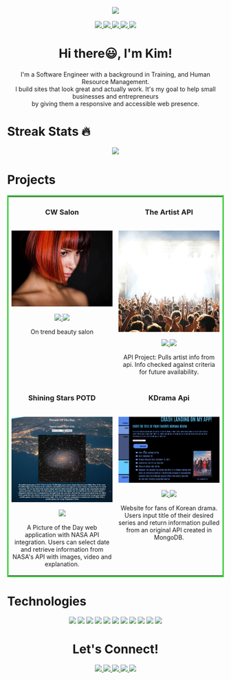 <p align="center"><img src="https://readme-typing-svg.herokuapp.com/?size=30&duration=5001&color=2d7e5e&vCenter=true&center=true&width=460&lines=full-stack+software+engineer" </p> 

<p align="center">
  <a href="https://www.kimmiethecoder.com" target="_blank">
    <img src="https://img.shields.io/static/v1?label=|&message=WEBSITE&color=23555f&style=plastic&logo=react&logo-color=white"/>
  </a>
  <a href="https://www.linkedin.com/in/kim-t-rodriguez" target="_blank">
    <img src="https://img.shields.io/static/v1?label=|&message=LINKEDIN&color=cdf998&style=plastic&logo=linkedin&logo-color=white"/>
  </a>
  <a href="https://twitter.com/WafflesMomCodes" target="_blank">
    <img src="https://img.shields.io/static/v1?label=|&message=TWITTER&color=23555f&style=plastic&logo=twitter&logo-color=white"/>
  </a>
  <a href="https://angel.co/u/kimberly-rodriguez-8" target="_blank">
      <img src="https://img.shields.io/static/v1?label=|&message=ANGEL-LIST&color=cdf998&style=plastic&logo=angellist&logo-color=white"/>
  </a>
  <a href="#" target="_blank">
      <img src="https://img.shields.io/static/v1?label=|&message=RESUME&color=23555f&style=plastic&logo=react&logo-color=white"/>
  </a>
</p>

 <h1 align="center">Hi there😃, I'm Kim!</h1>
<h3 align="center"></h3>

<p align="center">
  I'm a Software Engineer with a background in Training, and Human Resource Management. <br>I build sites that look great and actually work. It's my goal to help small businesses and entrepreneurs<br> by giving them a responsive and accessible web presence.</p>

<h1 align="left">Streak Stats 🔥</h1>
<div align="center">
  <img src="https://github-readme-streak-stats.herokuapp.com?user=kimmiethecoder&theme=chartreuse-dark&hide_border=true&date_format=M%20j%5B%2C%20Y%5D">
</div>


<h1 align="left">Projects</h1>
<table bordercolor="#32CD32">
  
  <tr>
    <td width="50%" valign="top">
      <h3 align="center">CW Salon</h3>
        <br />
        <a target="_blank" href="https://cwsalon.netlify.app/">
            <img src="assets/3eleven.gif" width="100%" alt="cw salon"/>
        </a>
        <br />
        <p align="center">
          
  <a href="https://github.com/kimmiethecoder/cwSalon" target="_blank">
    <img src="https://img.shields.io/static/v1?label=|&message=REPO&color=23555f&style=plastic&logo=github&logo-color=white"/>
  </a>  
  <a href="https://cwsalon.netlify.app/" target="_blank">
    <img src="https://img.shields.io/static/v1?label=|&message=WEBSITE&color=cdf998&style=plastic&logo=wordpress&logo-color=white"/>
  </a>
      </p>
        <p align="center">On trend beauty salon</p>
    </td>
    <td width="50%" valign="top">
      <h3 align="center">The Artist API</h3>
        <br />
      <a target="https://artistapi.netlify.app/">
            <img src="assets/artistApi.gif" width="100%" alt="artist api"/>
        </a>
        <br />
        <p align="center">
          
  <a href="https://github.com/kimmiethecoder/audioDbArtistAPI" target="_blank">
    <img src="https://img.shields.io/static/v1?label=|&message=REPO&color=23555f&style=plastic&logo=github&logo-color=white"/>
  </a>
  <a href="https://artistapi.netlify.app/" target="_blank">
    <img src="https://img.shields.io/static/v1?label=|&message=WEBSITE&color=cdf998&style=plastic&logo=wordpress&logo-color=white"/>
  </a>
      </p>
        <p align="center">API Project: Pulls artist info from api. Info checked against criteria for future availability.</p>
    </td>
  </tr>
  
  <tr>
    <td width="50%" valign="top">
      <h3 align="center">Shining Stars POTD</h3>
      <br />
        <a target="_blank" href="https://shining-stars-nasa-api-app.netlify.app/">
          <img src="assets/shiningStarsPic.jpg" width="100%" alt="nasa api"/>
        </a>
      <br />
        <p align="center">
  <a href="https://shining-stars-nasa-api-app.netlify.app/" target="_blank">
    <img src="https://img.shields.io/static/v1?label=|&message=WEBSITE&color=cdf998&style=plastic&logo=wordpress&logo-color=white"/>
  </a>
      </p>
        <p align="center">A Picture of the Day web application with NASA API integration. Users can select date and retrieve information from NASA's API with images, video and explanation.</p>
    </td>
    <td width="50%" valign="top">
      <h3 align="center">KDrama Api</h3>
        <br />
        <a target="_blank" href="https://kdrama-app.netlify.app/">
          <img src="assets/kdramaApp.png" width="100%" alt="kdrama api"/>
        </a>
        <br />
        <p align="center">
          
  <a href="https://github.com/kimmiethecoder/myKdramaApi" target="_blank">
    <img src="https://img.shields.io/static/v1?label=|&message=REPO&color=23555f&style=plastic&logo=github&logo-color=white"/>
  </a>
  <a href="https://kdrama-app.netlify.app/" target="_blank">
    <img src="https://img.shields.io/static/v1?label=|&message=WEBSITE&color=cdf998&style=plastic&logo=wordpress&logo-color=white"/>
  </a>
      </p>
        <p align="center">Website for fans of Korean drama. Users input title of their desired series and return information pulled from an original API created in MongoDB.</p>
    </td>
  </tr>
</table>


<h1 align="left">Technologies</h1>


<p align="center">
  <img src="https://img.shields.io/static/v1?label=|&message=HTML5&color=23555f&style=plastic&logo=html5"/>
  <img src="https://img.shields.io/static/v1?label=|&message=CSS3&color=285f65&style=plastic&logo=css3"/>
  <img src="https://img.shields.io/static/v1?label=|&message=SASS&color=2b625f&style=plastic&logo=sass"/>
  <img src="https://img.shields.io/static/v1?label=|&message=JAVASCRIPT&color=3c7f5d&style=plastic&logo=javascript"/>
  <img src="https://img.shields.io/static/v1?label=|&message=REACT.JS&color=4a935c&style=plastic&logo=react"/>
  <img src="https://img.shields.io/static/v1?label=|&message=PYTHON&color=52985b&style=plastic&logo=python"/>
  <img src="https://img.shields.io/static/v1?label=|&message=WORDPRESS&color=cdd148&style=plastic&logo=wordpress"/>
  <img src="https://img.shields.io/static/v1?label=|&message=ADOBE&color=98bf53&style=plastic&logo=adobe"/>
  <img src="https://img.shields.io/static/v1?label=|&message=MONGO-DB&color=cdd148&style=plastic&logo=mongodb"/>
  <img src="https://img.shields.io/static/v1?label=|&message=EXPRESS&color=bbb111&style=plastic&logo=express"/>
  <img src="https://img.shields.io/static/v1?label=|&message=GIT&color=cbb148&style=plastic&logo=git"/>
</p>
     


<h1 align="center">Let's Connect!</h1>



<p align="center">
  <a href="https://www.kimmiethecoder.com" target="_blank">
    <img src="https://img.shields.io/static/v1?label=|&message=WEBSITE&color=23555f&style=plastic&logo=react&logo-color=white"/>
  </a>
  <a href="https://www.linkedin.com/in/kim-t-rodriguez" target="_blank">
    <img src="https://img.shields.io/static/v1?label=|&message=LINKEDIN&color=cdf998&style=plastic&logo=linkedin&logo-color=white"/>
  </a>
  <a href="https://twitter.com/WafflesMomCodes" target="_blank">
    <img src="https://img.shields.io/static/v1?label=|&message=TWITTER&color=23555f&style=plastic&logo=twitter&logo-color=white"/>
  </a>
  <a href="https://angel.co/u/kimberly-rodriguez-8" target="_blank">
      <img src="https://img.shields.io/static/v1?label=|&message=ANGEL-LIST&color=cdf998&style=plastic&logo=angellist&logo-color=white"/>
  </a>
  <a href="#" target="_blank">
      <img src="https://img.shields.io/static/v1?label=|&message=RESUME&color=23555f&style=plastic&logo=react&logo-color=white"/>
  </a>
</p>
